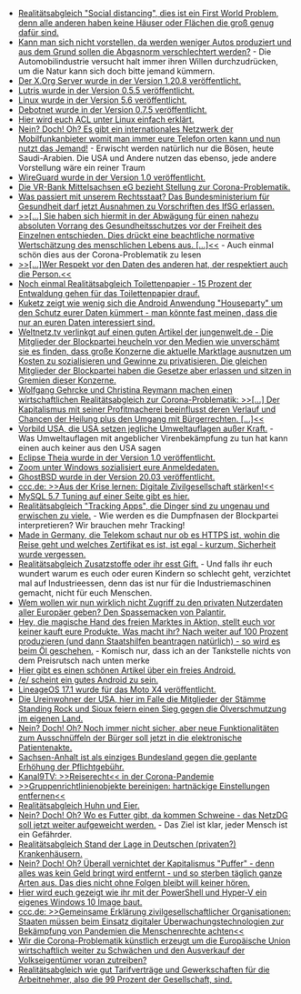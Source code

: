 * [Realitätsabgleich "Social distancing", dies ist ein First World Problem, denn alle anderen haben keine Häuser oder Flächen die groß genug dafür sind.](https://twitter.com/jonsnowC4/status/1244246961965891584/photo/1)
* [Kann man sich nicht vorstellen, da werden weniger Autos produziert und aus dem Grund sollen die Abgasnorm verschlechtert werden?](https://www.golem.de/news/coronakrise-autobranche-will-lockerung-der-co2-ziele-2003-147566.html) - Die Automobilindustrie versucht halt immer ihren Willen durchzudrücken, um die Natur kann sich doch bitte jemand kümmern.
* [Der X.Org Server wurde in der Version 1.20.8 veröffentlicht.](https://www.phoronix.com/scan.php?page=news_item&px=X.Org-Server-1.20.8-Released)
* [Lutris wurde in der Version 0.5.5 veröffentlicht.](https://www.phoronix.com/scan.php?page=news_item&px=Lutris-0.5.5-Released)
* [Linux wurde in der Version 5.6 veröffentlicht.](https://lwn.net/Articles/816213/rss)
* [Debotnet wurde in der Version 0.7.5 veröffentlicht.](https://www.ghacks.net/2020/03/30/latest-debotnet-windows-10-tweaker-gets-debloating-scripts/)
* [Hier wird euch ACL unter Linux einfach erklärt.](https://opensource.com/article/20/3/external-drives-linux)
* [Nein? Doch! Oh? Es gibt ein internationales Netzwerk der Mobilfunkanbieter womit man immer eure Telefon orten kann und nun nutzt das Jemand!](https://www.golem.de/news/ss7-saudi-arabien-trackt-handys-im-ausland-2003-147576.html) - Erwischt werden natürlich nur die Bösen, heute Saudi-Arabien. Die USA und Andere nutzen das ebenso, jede andere Vorstellung wäre ein reiner Traum
* [WireGuard wurde in der Version 1.0 veröffentlicht.](https://www.phoronix.com/scan.php?page=news_item&px=WireGuard-1.0.0-Released)
* [Die VR-Bank Mittelsachsen eG bezieht Stellung zur Corona-Problematik.](https://www.youtube.com/watch?v=yVahaF01mDg)
* [Was passiert mit unserem Rechtsstaat? Das Bundesministerium für Gesundheit darf jetzt Ausnahmen zu Vorschriften des IfSG erlassen.](https://verfassungsblog.de/covid-19-und-das-grundgesetz-neue-gedanken-vor-dem-hintergrund-neuer-gesetze/)
* [>>[...] Sie haben sich hiermit in der Abwägung für einen nahezu absoluten Vorrang des Gesundheitsschutzes vor der Freiheit des Einzelnen entschieden. Dies drückt eine beachtliche normative Wertschätzung des menschlichen Lebens aus. [...]<<](https://verfassungsblog.de/die-wiederentdeckung-des-moeglichkeitshorizonts/) - Auch einmal schön dies aus der Corona-Problematik zu lesen
* [>>[...]Wer Respekt vor den Daten des anderen hat, der respektiert auch die Person.<<](https://www.kuketz-blog.de/corona-und-die-nebenwirkungen-beim-datenschutz/)
* [Noch einmal Realitätsabgleich Toilettenpapier - 15 Prozent der Entwaldung gehen für das Toilettenpapier drauf.](https://netzfrauen.org/2020/03/30/coronavirus-5/)
* [Kuketz zeigt wie wenig sich die Android Anwendung "Houseparty" um den Schutz eurer Daten kümmert - man könnte fast meinen, dass die nur an euren Daten interessiert sind.](https://www.kuketz-blog.de/houseparty-eine-party-ohne-den-datenschutz/)
* [Weltnetz.tv verlinkgt auf einen guten Artikel der jungenwelt.de - Die Mitglieder der Blockpartei heucheln vor den Medien wie unverschämt sie es finden, dass große Konzerne die aktuelle Marktlage ausnutzen um Kosten zu sozialisieren und Gewinne zu privatisieren. Die gleichen Mitglieder der Blockpartei haben die Gesetze aber erlassen und sitzen in Gremien dieser Konzerne.](https://weltnetz.tv/ticker/2310-corona-krise-als-schoepferische-zerstoerung)
* [Wolfgang Gehrcke und Christina Reymann machen einen wirtschaftlichen Realitätsabgleich zur Corona-Problematik: >>[...] Der Kapitalismus mit seiner Profitmacherei beeinflusst deren Verlauf und Chancen der Heilung plus den Umgang mit Bürgerrechten. [...]<<](https://weltnetz.tv/video/2311-alle-reden-ueber-corona-wir-reden-ueber-profit)
* [Vorbild USA, die USA setzen jegliche Umweltauflagen außer Kraft.](https://www.sonnenseite.com/de/politik/trump-setzt-in-der-corona-krise-umweltauflagen-auer-kraft.html) - Was Umweltauflagen mit angeblicher Virenbekämpfung zu tun hat kann einen auch keiner aus den USA sagen
* [Eclipse Theia wurde in der Version 1.0 veröffentlicht.](https://www.pro-linux.de/news/1/27915/eclipse-theia-10-ver%C3%B6ffentlicht.html)
* [Zoom unter Windows sozialisiert eure Anmeldedaten.](https://www.bleepingcomputer.com/news/security/zoom-client-leaks-windows-login-credentials-to-attackers/)
* [GhostBSD wurde in der Version 20.03 veröffentlicht.](https://www.phoronix.com/scan.php?page=news_item&px=GhostBSD-20.03-Released)
* [ccc.de: >>Aus der Krise lernen: Digitale Zivilgesellschaft stärken!<<](https://www.ccc.de/de/updates/2020/zivilgesellschaft)
* [MySQL 5.7 Tuning auf einer Seite gibt es hier.](https://www.percona.com/blog/2020/04/01/tips-for-mysql-5-7-database-tuning-and-performance/)
* [Realitätsabgleich "Tracking Apps", die Dinger sind zu ungenau und erwischen zu viele.](https://www.patrick-breyer.de/?p=590721) - Wie werden es die Dumpfnasen der Blockpartei interpretieren? Wir brauchen mehr Tracking!
* [Made in Germany, die Telekom schaut nur ob es HTTPS ist, wohin die Reise geht und welches Zertifikat es ist, ist egal - kurzum, Sicherheit wurde vergessen.](https://www.golem.de/news/coronavirus-covid-19-app-der-telekom-prueft-zertifikate-nicht-2004-147641.html)
* [Realitätsabgleich Zusatzstoffe oder ihr esst Gift.](https://netzfrauen.org/2020/04/01/food-3/) - Und falls ihr euch wundert warum es euch oder euren Kindern so schlecht geht, verzichtet mal auf Industrieessen, denn das ist nur für die Industriemaschinen gemacht, nicht für euch Menschen.
* [Wem wollen wir nun wirklich nicht Zugriff zu den privaten Nutzerdaten aller Europäer geben? Den Spassemacken von Palantir.](https://www.neues-deutschland.de/artikel/1135014.ueberwachungssoftware-bericht-bekannte-big-data-firma-will-corona-app-umsetzen.html)
* [Hey, die magische Hand des freien Marktes in Aktion, stellt euch vor keiner kauft eure Produkte. Was macht ihr? Nach weiter auf 100 Prozent produzieren (und dann Staatshilfen beantragen natürlich) - so wird es beim Öl geschehen.](https://blog.fefe.de/?ts=a07b735c) - Komisch nur, dass ich an der Tankstelle nichts von dem Preisrutsch nach unten merke
* [Hier gibt es einen schönen Artikel über ein freies Android.](https://www.pro-linux.de/artikel/2/1995/frei-mit-android-drei-jahre-open-source-smartphone.html)
* [/e/ scheint ein gutes Android zu sein.](https://e.foundation/)
* [LineageOS 17.1 wurde für das Moto X4 veröffentlicht.](https://wiki.lineageos.org/devices/payton/update)
* [Die Ureinwohner der USA, hier im Falle die Mitglieder der Stämme Standing Rock und Sioux feiern einen Sieg gegen die Ölverschmutzung im eigenen Land.](https://netzfrauen.org/2020/04/02/standing-rock-2/)
* [Nein? Doch! Oh? Noch immer nicht sicher, aber neue Funktionalitäten zum Ausschnüffeln der Bürger soll jetzt in die elektronische Patientenakte.](https://www.golem.de/news/e-rezept-mehr-funktionen-fuer-elektronische-patientenakte-beschlossen-2004-147654.html)
* [Sachsen-Anhalt ist als einziges Bundesland gegen die geplante Erhöhung der Pflichtgebühr.](https://www.golem.de/news/ard-zdf-sachsen-anhalt-lehnt-erhoehung-des-rundfunkbeitrags-ab-2004-147653.html)
* [Kanal9TV: >>Reiserecht<< in der Corona-Pandemie](https://www.youtube.com/watch?v=3OotPcZ63wc)
* [>>Gruppenrichtlinienobjekte bereinigen: hartnäckige Einstellungen entfernen<<](https://www.windowspro.de/benjamin-buerk/gruppenrichtlinienobjekte-bereinigen-hartnaeckige-einstellungen-entfernen)
* [Realitätsabgleich Huhn und Eier.](https://netzfrauen.org/2020/04/02/eier/)
* [Nein? Doch! Oh? Wo es Futter gibt, da kommen Schweine - das NetzDG soll jetzt weiter aufgeweicht werden.](https://blog.fefe.de/?ts=a07b6b01) - Das Ziel ist klar, jeder Mensch ist ein Gefährder.
* [Realitätsabgleich Stand der Lage in Deutschen (privaten?) Krankenhäusern.](https://blog.fefe.de/?ts=a07b1bef)
* [Nein? Doch! Oh? Überall vernichtet der Kapitalismus "Puffer" - denn alles was kein Geld bringt wird entfernt - und so sterben täglich ganze Arten aus. Das dies nicht ohne Folgen bleibt will keiner hören.](https://www.sonnenseite.com/de/wissenschaft/forscher-warnen-der-artenverlust-in-regenwldern-hat-dramatischere-folgen-als-gedacht.html)
* [Hier wird euch gezeigt wie ihr mit der PowerShell und Hyper-V ein eigenes Windows 10 Image baut.](https://4sysops.com/archives/create-a-customized-windows-10-image-using-powershell-and-hyper-v/)
* [ccc.de: >>Gemeinsame Erklärung zivilgesellschaftlicher Organisationen: Staaten müssen beim Einsatz digitaler Überwachungstechnologien zur Bekämpfung von Pandemien die Menschenrechte achten<<](https://www.ccc.de/de/updates/2020/pandemie-menschenrechte)
* [Wir die Corona-Problematik künstlich erzeugt um die Europäische Union wirtschaftlich weiter zu Schwächen und den Ausverkauf der Volkseigentümer voran zutreiben?](https://verfassungsblog.de/wie-corona-die-krisen-der-europaeischen-union-existenzbedrohend-verschaerft/)
* [Realitätsabgleich wie gut Tarifverträge und Gewerkschaften für die Arbeitnehmer, also die 99 Prozent der Gesellschaft, sind.](https://www.verdi.de/themen/geld-tarif/++co++0137d62a-73f8-11ea-9483-525400940f89)
